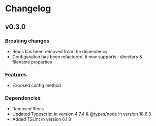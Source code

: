 # Changelog

## v0.3.0

### Breaking changes

* Redis has been removed from the dependency
* Configuration has been refactored, it now supports : directory & filename properties

### Features

* Exposed config method

### Dependencies

* Removed Redis
* Updated Typescript in version 4.7.4 & @types/node in version 18.6.3
* Added TSLint in version 6.1.3
